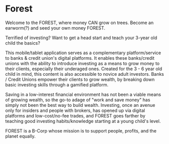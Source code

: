 # Forest

Welcome to the FOREST, where money CAN grow on trees. Become an earworm(?) and seed your own money FOREST. 

Terrified of investing? Want to get a head start and teach your 3-year old child the basics? 

This mobile/tablet application serves as a complementary platform/service to banks & credit union's digital platforms. It enables these banks/credit unions with the ability to introduce investing as a means to grow money to their clients, especially their underaged ones. Created for the 3 - 6 year old child in mind, this content is also accessible to novice adult investors. Banks / Credit Unions empower their clients to grow wealth, by breaking down basic investing skills through a gamified platform.  

Saving in a low-interest financial environment has not been a viable means of growing wealth, so the go-to adage of "work and save money" has simply not been the best way to build wealth. Investing, once an avenue only for insiders and people with brokers, has opened up via digital platforms and low-cost/no-fee trades, and FOREST goes farther by teaching good investing habits/knowledge starting at a young child's level.  

FOREST is a B-Corp whose mission is to support people, profits, and the planet equally.  
